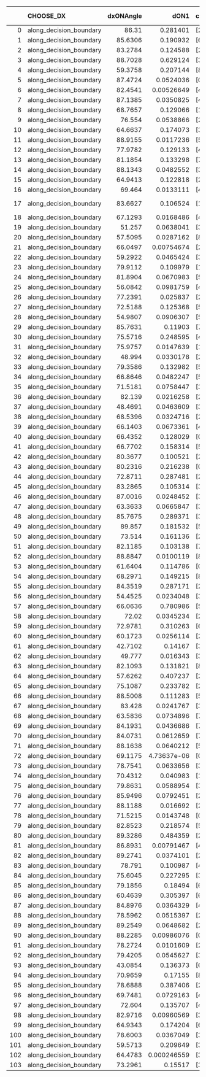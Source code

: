 |     | CHOOSE_DX               |   dxONAngle |        dON1 | cIDON1   |   dON_patch_1 |   nTON |         dON |   dxOFFAngle |       dOFF1 | cIDOFF1   |   dOFF_patch_1 |   nTOFF |        dOFF | SUCCESS   |   nExp |   dual_point_id |   subpoint_time_seconds |   total_execution_time |       logp |        dOFF/dON | Vote dOFF>dON   |
|----:|:------------------------|------------:|------------:|:---------|--------------:|-------:|------------:|-------------:|------------:|:----------|---------------:|--------:|------------:|:----------|-------:|----------------:|------------------------:|-----------------------:|-----------:|----------------:|:----------------|
|   0 | along_decision_boundary |     86.31   | 0.281401    | [2 5]    |   0.281401    |      1 | 0.281401    |      82.6133 | 0.0200146   | [2 5]     |    0.0200146   |       1 | 0.0200146   | False     |      1 |               2 |                3.48782  |                5.85896 |  0         |     0.0711248   | False           |
|   1 | along_decision_boundary |     85.6306 | 0.190932    | [6 9]    |   0.190932    |      1 | 0.190932    |      78.6775 | 0.297105    | [6 9]     |    0.297105    |       1 | 0.297105    | True      |      2 |               5 |                3.36445  |               12.0194  | -0.5       |     1.55608     | True            |
|   2 | along_decision_boundary |     83.2784 | 0.124588    | [2 8]    |   0.124588    |      1 | 0.124588    |      80.1638 | 0.430747    | [2 8]     |    0.430747    |       1 | 0.430747    | True      |      3 |               7 |                4.36324  |               17.8991  | -0         |     3.45738     | True            |
|   3 | along_decision_boundary |     88.7028 | 0.629124    | [3 7]    |   0.629124    |      1 | 0.629124    |      73.8968 | 0.424284    | [3 7]     |    0.424284    |       1 | 0.424284    | False     |      4 |               9 |                4.74102  |               22.6854  | -0.166667  |     0.674405    | False           |
|   4 | along_decision_boundary |     59.3758 | 0.207144    | [8 9]    |   0.207144    |      1 | 0.207144    |      70.1933 | 0.0103909   | [8 9]     |    0.0103909   |       1 | 0.0103909   | False     |      5 |              10 |                2.31385  |               25.0042  | -0         |     0.0501627   | False           |
|   5 | along_decision_boundary |     87.4724 | 0.0524036   | [0 1]    |   0.0524036   |      1 | 0.0524036   |      74.3312 | 0.0376074   | [0 1]     |    0.0376074   |       1 | 0.0376074   | False     |      6 |              13 |                2.71983  |               30.6956  | -0.1       |     0.71765     | False           |
|   6 | along_decision_boundary |     82.4541 | 0.00526649  | [4 9]    |   0.00526649  |      1 | 0.00526649  |      80.6464 | 0.00505651  | [4 9]     |    0.00505651  |       1 | 0.00505651  | False     |      7 |              14 |                1.15476  |               31.8573  | -0.333333  |     0.960128    | False           |
|   7 | along_decision_boundary |     87.1385 | 0.0350825   | [4 9]    |   0.0350825   |      1 | 0.0350825   |      82.5201 | 0.0677876   | [4 9]     |    0.0677876   |       1 | 0.0677876   | True      |      8 |              15 |                1.60622  |               33.4716  | -0.642857  |     1.93223     | True            |
|   8 | along_decision_boundary |     68.7657 | 0.129066    | [1 4]    |   0.129066    |      1 | 0.129066    |      84.5204 | 0.284587    | [0 4]     |    0.284587    |       1 | 0.284587    | True      |      9 |              16 |                3.78583  |               37.2654  | -0.25      |     2.20497     | True            |
|   9 | along_decision_boundary |     76.554  | 0.0538866   | [2 7]    |   0.0538866   |      1 | 0.0538866   |      75.3707 | 0.525436    | [2 7]     |    0.525436    |       1 | 0.525436    | True      |     10 |              17 |                3.46359  |               40.7359  | -0.0555556 |     9.75078     | True            |
|  10 | along_decision_boundary |     64.6637 | 0.174073    | [3 7]    |   0.174073    |      1 | 0.174073    |      64.9491 | 0.110265    | [3 7]     |    0.110265    |       1 | 0.110265    | False     |     11 |              18 |                2.90881  |               43.6506  | -0         |     0.63344     | False           |
|  11 | along_decision_boundary |     88.9155 | 0.0117236   | [5 6]    |   0.0117236   |      1 | 0.0117236   |      89.1241 | 0.160286    | [5 6]     |    0.160286    |       1 | 0.160286    | True      |     12 |              23 |                1.53948  |               45.3706  | -0.0454545 |    13.6721      | True            |
|  12 | along_decision_boundary |     77.9782 | 0.129133    | [4 7]    |   0.129133    |      1 | 0.129133    |      75.8455 | 0.934542    | [4 7]     |    0.934542    |       1 | 0.934542    | True      |     13 |              27 |                5.19954  |               51.871   | -0         |     7.23706     | True            |
|  13 | along_decision_boundary |     81.1854 | 0.133298    | [7 9]    |   0.133298    |      1 | 0.133298    |      78.3356 | 0.132716    | [7 9]     |    0.132716    |       1 | 0.132716    | False     |     14 |              28 |                3.16842  |               55.0474  | -0.0384615 |     0.995631    | False           |
|  14 | along_decision_boundary |     88.1343 | 0.0482552   | [3 5]    |   0.0482552   |      1 | 0.0482552   |      80.085  | 0.0548734   | [3 5]     |    0.0548734   |       1 | 0.0548734   | True      |     15 |              32 |                1.82123  |               63.9875  | -0         |     1.13715     | True            |
|  15 | along_decision_boundary |     64.9413 | 0.122818    | [2 4]    |   0.122818    |      1 | 0.122818    |      78.449  | 0.0232698   | [2 4]     |    0.0232698   |       1 | 0.0232698   | False     |     16 |              34 |                1.73234  |               65.7547  | -0.0333333 |     0.189467    | False           |
|  16 | along_decision_boundary |     69.464  | 0.0133111   | [4 9]    |   0.0133111   |      1 | 0.0133111   |      65.9069 | 0.0351317   | [4 9]     |    0.0351317   |       1 | 0.0351317   | True      |     17 |              40 |                1.3586   |               73.4886  | -0         |     2.63927     | True            |
|  17 | along_decision_boundary |     83.6627 | 0.106524    | [1 9]    |   0.106524    |      1 | 0.106524    |      67.8509 | 7.87925e-06 | [0 9]     |    7.87925e-06 |       1 | 7.87925e-06 | False     |     18 |              42 |                1.98973  |               75.5279  | -0.0294118 |     7.39668e-05 | False           |
|  18 | along_decision_boundary |     67.1293 | 0.0168486   | [4 6]    |   0.0168486   |      1 | 0.0168486   |      80.2492 | 0.241425    | [4 6]     |    0.241425    |       1 | 0.241425    | True      |     19 |              43 |                2.22266  |               77.7546  | -0         |    14.3291      | True            |
|  19 | along_decision_boundary |     51.257  | 0.0638041   | [3 4]    |   0.0638041   |      1 | 0.0638041   |      62.7326 | 0.137297    | [3 4]     |    0.137297    |       1 | 0.137297    | True      |     20 |              47 |                3.86199  |               81.7602  | -0.0263158 |     2.15185     | True            |
|  20 | along_decision_boundary |     57.5095 | 0.0287162   | [8 9]    |   0.0287162   |      1 | 0.0287162   |      58.4289 | 0.22297     | [8 9]     |    0.22297     |       1 | 0.22297     | True      |     21 |              49 |                3.94131  |               85.7591  | -0.1       |     7.76461     | True            |
|  21 | along_decision_boundary |     66.0497 | 0.00754674  | [2 4]    |   0.00754674  |      1 | 0.00754674  |      77.1509 | 0.0398438   | [2 4]     |    0.0398438   |       1 | 0.0398438   | True      |     22 |              50 |                1.68075  |               87.448   | -0.214286  |     5.27961     | True            |
|  22 | along_decision_boundary |     59.2922 | 0.0465424   | [3 6]    |   0.0465424   |      1 | 0.0465424   |      60.4672 | 0.0458101   | [3 6]     |    0.0458101   |       1 | 0.0458101   | False     |     23 |              53 |                1.34183  |               95.019   | -0.363636  |     0.984265    | False           |
|  23 | along_decision_boundary |     79.9112 | 0.109979    | [1 7]    |   0.109979    |      1 | 0.109979    |      70.674  | 0.0356455   | [0 7]     |    0.0356455   |       1 | 0.0356455   | False     |     24 |              54 |                1.86456  |               96.8886  | -0.195652  |     0.324112    | False           |
|  24 | along_decision_boundary |     81.8904 | 0.0670983   | [5 7]    |   0.0670983   |      1 | 0.0670983   |      82.8174 | 0.110565    | [5 7]     |    0.110565    |       1 | 0.110565    | True      |     25 |              56 |                3.79498  |              100.735   | -0.0833333 |     1.64781     | True            |
|  25 | along_decision_boundary |     56.0842 | 0.0981759   | [4 6]    |   0.0981759   |      1 | 0.0981759   |      47.6981 | 0.600522    | [4 6]     |    0.600522    |       1 | 0.600522    | True      |     26 |              57 |                3.25658  |              103.996   | -0.18      |     6.11679     | True            |
|  26 | along_decision_boundary |     77.2391 | 0.025837    | [2 7]    |   0.025837    |      1 | 0.025837    |      75.6205 | 0.0763398   | [2 7]     |    0.0763398   |       1 | 0.0763398   | True      |     27 |              59 |                0.987457 |              105.043   | -0.307692  |     2.95467     | True            |
|  27 | along_decision_boundary |     72.5188 | 0.125368    | [5 7]    |   0.125368    |      1 | 0.125368    |      62.4398 | 0.032559    | [5 7]     |    0.032559    |       1 | 0.032559    | False     |     28 |              63 |                1.78147  |              106.966   | -0.462963  |     0.259706    | False           |
|  28 | along_decision_boundary |     54.9807 | 0.0906307   | [5 7]    |   0.0906307   |      1 | 0.0906307   |      57.8715 | 0.243557    | [5 7]     |    0.243557    |       1 | 0.243557    | True      |     29 |              64 |                2.22136  |              109.197   | -0.285714  |     2.68736     | True            |
|  29 | along_decision_boundary |     85.7631 | 0.11903     | [7 9]    |   0.11903     |      1 | 0.11903     |      70.3275 | 0.0817356   | [7 9]     |    0.0817356   |       1 | 0.0817356   | False     |     30 |              65 |                3.6205   |              112.824   | -0.431034  |     0.686681    | False           |
|  30 | along_decision_boundary |     75.5716 | 0.248595    | [4 6]    |   0.248595    |      1 | 0.248595    |      67.2278 | 0.141025    | [4 6]     |    0.141025    |       1 | 0.141025    | False     |     31 |              71 |                4.14824  |              128.179   | -0.266667  |     0.567289    | False           |
|  31 | along_decision_boundary |     75.9757 | 0.0147639   | [1 7]    |   0.0147639   |      1 | 0.0147639   |      80.8831 | 0.117546    | [1 7]     |    0.117546    |       1 | 0.117546    | True      |     32 |              73 |                1.54769  |              129.799   | -0.145161  |     7.9617      | True            |
|  32 | along_decision_boundary |     48.994  | 0.0330178   | [2 8]    |   0.0330178   |      1 | 0.0330178   |      63.6421 | 0.061661    | [2 8]     |    0.061661    |       1 | 0.061661    | True      |     33 |              74 |                1.19468  |              131.001   | -0.25      |     1.86751     | True            |
|  33 | along_decision_boundary |     79.3586 | 0.132982    | [5 9]    |   0.132982    |      1 | 0.132982    |      83.4041 | 0.0981377   | [5 9]     |    0.0981377   |       1 | 0.0981377   | False     |     34 |              76 |                2.22205  |              135.658   | -0.378788  |     0.737976    | False           |
|  34 | along_decision_boundary |     66.8646 | 0.0482247   | [5 7]    |   0.0482247   |      1 | 0.0482247   |      62.3704 | 0.162954    | [5 7]     |    0.162954    |       1 | 0.162954    | True      |     35 |              77 |                2.76813  |              138.432   | -0.235294  |     3.37906     | True            |
|  35 | along_decision_boundary |     71.5181 | 0.0758447   | [3 7]    |   0.0758447   |      1 | 0.0758447   |      78.0391 | 0.110771    | [3 7]     |    0.110771    |       1 | 0.110771    | True      |     36 |              80 |                3.67294  |              143.597   | -0.357143  |     1.4605      | True            |
|  36 | along_decision_boundary |     82.139  | 0.0216258   | [2 8]    |   0.0216258   |      1 | 0.0216258   |      88.8209 | 0.32827     | [2 8]     |    0.32827     |       1 | 0.32827     | True      |     37 |              86 |                3.94617  |              150.215   | -0.5       |    15.1796      | True            |
|  37 | along_decision_boundary |     48.4691 | 0.0463609   | [3 4]    |   0.0463609   |      1 | 0.0463609   |      55.9055 | 0.0251966   | [3 4]     |    0.0251966   |       1 | 0.0251966   | False     |     38 |              88 |                1.06839  |              151.351   | -0.662162  |     0.543489    | False           |
|  38 | along_decision_boundary |     68.5396 | 0.0324716   | [2 7]    |   0.0324716   |      1 | 0.0324716   |      60.832  | 0.0792623   | [2 7]     |    0.0792623   |       1 | 0.0792623   | True      |     39 |              89 |                2.1851   |              153.543   | -0.473684  |     2.44097     | True            |
|  39 | along_decision_boundary |     66.1403 | 0.0673361   | [4 9]    |   0.0673361   |      1 | 0.0673361   |      69.4849 | 0.0525205   | [4 9]     |    0.0525205   |       1 | 0.0525205   | False     |     40 |              92 |                1.25591  |              154.918   | -0.628205  |     0.779975    | False           |
|  40 | along_decision_boundary |     66.4352 | 0.128029    | [0 3]    |   0.128029    |      1 | 0.128029    |      74.9679 | 0.208209    | [1 3]     |    0.208209    |       1 | 0.208209    | True      |     41 |              93 |                1.93253  |              156.856   | -0.45      |     1.62627     | True            |
|  41 | along_decision_boundary |     66.7702 | 0.158314    | [5 6]    |   0.158314    |      1 | 0.158314    |      63.4839 | 0.232204    | [5 6]     |    0.232204    |       1 | 0.232204    | True      |     42 |              95 |                5.71438  |              166.302   | -0.597561  |     1.46673     | True            |
|  42 | along_decision_boundary |     80.3677 | 0.100521    | [2 4]    |   0.100521    |      1 | 0.100521    |      82.2122 | 0.0514522   | [2 4]     |    0.0514522   |       1 | 0.0514522   | False     |     43 |              97 |                1.91927  |              172.447   | -0.761905  |     0.511853    | False           |
|  43 | along_decision_boundary |     80.2316 | 0.216238    | [0 8]    |   0.216238    |      1 | 0.216238    |      72.28   | 0.0690671   | [1 8]     |    0.0690671   |       1 | 0.0690671   | False     |     44 |              99 |                2.09567  |              174.597   | -0.569767  |     0.319402    | False           |
|  44 | along_decision_boundary |     72.8711 | 0.287481    | [2 5]    |   0.287481    |      1 | 0.287481    |      70.3161 | 0.0343069   | [2 5]     |    0.0343069   |       1 | 0.0343069   | False     |     45 |             101 |                2.46022  |              177.111   | -0.409091  |     0.119337    | False           |
|  45 | along_decision_boundary |     83.2865 | 0.105314    | [3 8]    |   0.105314    |      1 | 0.105314    |      76.2032 | 0.0577172   | [3 8]     |    0.0577172   |       1 | 0.0577172   | False     |     46 |             103 |                1.59401  |              181.118   | -0.277778  |     0.548051    | False           |
|  46 | along_decision_boundary |     87.0016 | 0.0248452   | [3 8]    |   0.0248452   |      1 | 0.0248452   |      76.0652 | 0.00297915  | [3 8]     |    0.00297915  |       1 | 0.00297915  | False     |     47 |             104 |                0.858716 |              181.983   | -0.173913  |     0.119908    | False           |
|  47 | along_decision_boundary |     63.3633 | 0.0665847   | [3 7]    |   0.0665847   |      1 | 0.0665847   |      71.5265 | 0.263772    | [3 7]     |    0.263772    |       1 | 0.263772    | True      |     48 |             105 |                2.76948  |              184.759   | -0.0957447 |     3.96145     | True            |
|  48 | along_decision_boundary |     85.7675 | 0.289371    | [3 8]    |   0.289371    |      1 | 0.289371    |      60.805  | 0.48644     | [3 8]     |    0.48644     |       1 | 0.48644     | True      |     49 |             106 |                6.02003  |              190.784   | -0.166667  |     1.68102     | True            |
|  49 | along_decision_boundary |     89.857  | 0.181532    | [5 9]    |   0.181532    |      1 | 0.181532    |      83.4883 | 0.0694956   | [5 9]     |    0.0694956   |       1 | 0.0694956   | False     |     50 |             107 |                3.49809  |              194.289   | -0.255102  |     0.382829    | False           |
|  50 | along_decision_boundary |     73.514  | 0.161136    | [2 5]    |   0.161136    |      1 | 0.161136    |      81.0152 | 0.344812    | [2 5]     |    0.344812    |       1 | 0.344812    | True      |     51 |             108 |                2.03908  |              196.334   | -0.16      |     2.13988     | True            |
|  51 | along_decision_boundary |     82.1185 | 0.103138    | [7 9]    |   0.103138    |      1 | 0.103138    |      87.8453 | 0.065638    | [7 9]     |    0.065638    |       1 | 0.065638    | False     |     52 |             110 |                2.30401  |              198.687   | -0.245098  |     0.636412    | False           |
|  52 | along_decision_boundary |     88.8847 | 0.0100119   | [8 9]    |   0.0100119   |      1 | 0.0100119   |      87.1729 | 0.0020072   | [8 9]     |    0.0020072   |       1 | 0.0020072   | False     |     53 |             111 |                1.29284  |              199.986   | -0.153846  |     0.200481    | False           |
|  53 | along_decision_boundary |     61.6404 | 0.114786    | [0 9]    |   0.114786    |      1 | 0.114786    |      77.2625 | 0.705713    | [1 9]     |    0.705713    |       1 | 0.705713    | True      |     54 |             112 |                4.66423  |              204.655   | -0.0849057 |     6.14806     | True            |
|  54 | along_decision_boundary |     68.2971 | 0.149215    | [8 9]    |   0.149215    |      1 | 0.149215    |      72.3919 | 0.0123441   | [8 9]     |    0.0123441   |       1 | 0.0123441   | False     |     55 |             117 |                1.91418  |              206.782   | -0.148148  |     0.0827269   | False           |
|  55 | along_decision_boundary |     84.3519 | 0.287171    | [2 4]    |   0.287171    |      1 | 0.287171    |      67.5445 | 0.181203    | [2 4]     |    0.181203    |       1 | 0.181203    | False     |     56 |             119 |                4.95173  |              213.353   | -0.0818182 |     0.630993    | False           |
|  56 | along_decision_boundary |     54.4525 | 0.0234048   | [3 5]    |   0.0234048   |      1 | 0.0234048   |      57.5122 | 0.126637    | [3 5]     |    0.126637    |       1 | 0.126637    | True      |     57 |             120 |                1.76577  |              215.125   | -0.0357143 |     5.41071     | True            |
|  57 | along_decision_boundary |     66.0636 | 0.780986    | [5 7]    |   0.780986    |      1 | 0.780986    |      69.8027 | 0.284773    | [5 7]     |    0.284773    |       1 | 0.284773    | False     |     58 |             121 |                5.58392  |              220.717   | -0.0789474 |     0.364632    | False           |
|  58 | along_decision_boundary |     72.02   | 0.0345234   | [2 3]    |   0.0345234   |      1 | 0.0345234   |      84.7126 | 0.0574865   | [2 3]     |    0.0574865   |       1 | 0.0574865   | True      |     59 |             122 |                1.39439  |              222.116   | -0.0344828 |     1.66515     | True            |
|  59 | along_decision_boundary |     72.9781 | 0.310263    | [6 9]    |   0.310263    |      1 | 0.310263    |      74.2316 | 0.284984    | [6 9]     |    0.284984    |       1 | 0.284984    | False     |     60 |             123 |                6.69613  |              228.821   | -0.0762712 |     0.918525    | False           |
|  60 | along_decision_boundary |     60.1723 | 0.0256114   | [2 5]    |   0.0256114   |      1 | 0.0256114   |      78.129  | 0.0786619   | [2 5]     |    0.0786619   |       1 | 0.0786619   | True      |     61 |             125 |                2.80381  |              231.669   | -0.0333333 |     3.07136     | True            |
|  61 | along_decision_boundary |     42.7102 | 0.14167     | [3 5]    |   0.14167     |      1 | 0.14167     |      49.0291 | 0.226664    | [3 5]     |    0.226664    |       1 | 0.226664    | True      |     62 |             126 |                4.39752  |              236.072   | -0.0737705 |     1.59994     | True            |
|  62 | along_decision_boundary |     49.777  | 0.016343    | [3 5]    |   0.016343    |      1 | 0.016343    |      60.1743 | 0.10571     | [3 5]     |    0.10571     |       1 | 0.10571     | True      |     63 |             127 |                2.09946  |              238.179   | -0.129032  |     6.46818     | True            |
|  63 | along_decision_boundary |     82.1093 | 0.131821    | [8 9]    |   0.131821    |      1 | 0.131821    |      88.2127 | 0.237127    | [8 9]     |    0.237127    |       1 | 0.237127    | True      |     64 |             128 |                3.41321  |              241.6     | -0.198413  |     1.79886     | True            |
|  64 | along_decision_boundary |     57.6262 | 0.407237    | [2 4]    |   0.407237    |      1 | 0.407237    |      66.5939 | 0.216751    | [2 4]     |    0.216751    |       1 | 0.216751    | False     |     65 |             130 |                5.92502  |              251.484   | -0.28125   |     0.532247    | False           |
|  65 | along_decision_boundary |     75.1087 | 0.233782    | [2 4]    |   0.233782    |      1 | 0.233782    |      71.4944 | 0.0416755   | [2 4]     |    0.0416755   |       1 | 0.0416755   | False     |     66 |             131 |                3.02163  |              254.513   | -0.192308  |     0.178267    | False           |
|  66 | along_decision_boundary |     88.5008 | 0.111283    | [5 7]    |   0.111283    |      1 | 0.111283    |      79.5891 | 0.0156548   | [5 7]     |    0.0156548   |       1 | 0.0156548   | False     |     67 |             135 |                1.81419  |              258.239   | -0.121212  |     0.140676    | False           |
|  67 | along_decision_boundary |     83.428  | 0.0241767   | [3 6]    |   0.0241767   |      1 | 0.0241767   |      77.5511 | 0.245871    | [3 6]     |    0.245871    |       1 | 0.245871    | True      |     68 |             137 |                3.18406  |              261.473   | -0.0671642 |    10.1697      | True            |
|  68 | along_decision_boundary |     63.5836 | 0.0734896   | [7 9]    |   0.0734896   |      1 | 0.0734896   |      62.2833 | 0.230326    | [7 9]     |    0.230326    |       1 | 0.230326    | True      |     69 |             139 |                2.12073  |              263.669   | -0.117647  |     3.13413     | True            |
|  69 | along_decision_boundary |     84.1931 | 0.0436686   | [7 9]    |   0.0436686   |      1 | 0.0436686   |      78.9252 | 0.425527    | [7 9]     |    0.425527    |       1 | 0.425527    | True      |     70 |             140 |                3.15769  |              266.834   | -0.181159  |     9.74446     | True            |
|  70 | along_decision_boundary |     84.0731 | 0.0612659   | [7 9]    |   0.0612659   |      1 | 0.0612659   |      89.7606 | 0.0847016   | [7 9]     |    0.0847016   |       1 | 0.0847016   | True      |     71 |             141 |                1.49059  |              268.33    | -0.257143  |     1.38252     | True            |
|  71 | along_decision_boundary |     88.1638 | 0.0640212   | [5 9]    |   0.0640212   |      1 | 0.0640212   |      77.8017 | 0.0627434   | [5 9]     |    0.0627434   |       1 | 0.0627434   | False     |     72 |             142 |                2.11861  |              270.454   | -0.34507   |     0.980041    | False           |
|  72 | along_decision_boundary |     69.1175 | 4.73637e-06 | [0 8]    |   4.73637e-06 |      1 | 4.73637e-06 |      84.1369 | 0.320294    | [1 8]     |    0.320294    |       1 | 0.320294    | True      |     73 |             143 |                4.93294  |              275.394   | -0.25      | 67624.3         | True            |
|  73 | along_decision_boundary |     78.7541 | 0.0633656   | [3 7]    |   0.0633656   |      1 | 0.0633656   |      80.4404 | 0.529174    | [3 7]     |    0.529174    |       1 | 0.529174    | True      |     74 |             148 |                3.47278  |              279.031   | -0.335616  |     8.35113     | True            |
|  74 | along_decision_boundary |     70.4312 | 0.040983    | [1 3]    |   0.040983    |      1 | 0.040983    |      65.1988 | 0.0117324   | [0 3]     |    0.0117324   |       1 | 0.0117324   | False     |     75 |             150 |                1.31406  |              280.391   | -0.432432  |     0.286274    | False           |
|  75 | along_decision_boundary |     79.8631 | 0.0588954   | [3 4]    |   0.0588954   |      1 | 0.0588954   |      81.4394 | 0.185968    | [3 4]     |    0.185968    |       1 | 0.185968    | True      |     76 |             151 |                1.60764  |              282.005   | -0.326667  |     3.15761     | True            |
|  76 | along_decision_boundary |     85.9496 | 0.0792451   | [2 8]    |   0.0792451   |      1 | 0.0792451   |      85.7271 | 0.0516237   | [2 8]     |    0.0516237   |       1 | 0.0516237   | False     |     77 |             159 |                1.38196  |              285.774   | -0.421053  |     0.651443    | False           |
|  77 | along_decision_boundary |     88.1188 | 0.016692    | [2 8]    |   0.016692    |      1 | 0.016692    |      83.0355 | 0.0661881   | [2 8]     |    0.0661881   |       1 | 0.0661881   | True      |     78 |             160 |                1.73291  |              287.513   | -0.318182  |     3.96527     | True            |
|  78 | along_decision_boundary |     71.5215 | 0.0143748   | [0 1]    |   0.0143748   |      1 | 0.0143748   |      74.0591 | 0.0811588   | [0 1]     |    0.0811588   |       1 | 0.0811588   | True      |     79 |             161 |                2.16388  |              289.681   | -0.410256  |     5.64589     | True            |
|  79 | along_decision_boundary |     82.8523 | 0.218574    | [5 7]    |   0.218574    |      1 | 0.218574    |      66.8045 | 0.0503193   | [5 7]     |    0.0503193   |       1 | 0.0503193   | False     |     80 |             164 |                2.54092  |              292.319   | -0.512658  |     0.230217    | False           |
|  80 | along_decision_boundary |     89.3286 | 0.484359    | [2 6]    |   0.484359    |      1 | 0.484359    |      74.7016 | 0.157863    | [2 6]     |    0.157863    |       1 | 0.157863    | False     |     81 |             165 |                3.97294  |              296.305   | -0.4       |     0.325921    | False           |
|  81 | along_decision_boundary |     86.8931 | 0.00791467  | [4 8]    |   0.00791467  |      1 | 0.00791467  |      87.6883 | 0.119142    | [4 8]     |    0.119142    |       1 | 0.119142    | True      |     82 |             168 |                1.80666  |              299.769   | -0.302469  |    15.0533      | True            |
|  82 | along_decision_boundary |     89.2741 | 0.0374101   | [2 4]    |   0.0374101   |      1 | 0.0374101   |      73.3697 | 0.14047     | [2 4]     |    0.14047     |       1 | 0.14047     | True      |     83 |             169 |                2.96021  |              302.739   | -0.390244  |     3.75487     | True            |
|  83 | along_decision_boundary |     78.791  | 0.100987    | [4 8]    |   0.100987    |      1 | 0.100987    |      75.7912 | 0.21296     | [4 8]     |    0.21296     |       1 | 0.21296     | True      |     84 |             170 |                2.50793  |              305.254   | -0.487952  |     2.10879     | True            |
|  84 | along_decision_boundary |     75.6045 | 0.227295    | [3 7]    |   0.227295    |      1 | 0.227295    |      76.2753 | 0.365707    | [3 7]     |    0.365707    |       1 | 0.365707    | True      |     85 |             171 |                4.59939  |              309.859   | -0.595238  |     1.60895     | True            |
|  85 | along_decision_boundary |     79.1856 | 0.18494     | [6 9]    |   0.18494     |      1 | 0.18494     |      70.8133 | 0.185456    | [6 9]     |    0.185456    |       1 | 0.185456    | True      |     86 |             174 |                4.3122   |              321.507   | -0.711765  |     1.00279     | True            |
|  86 | along_decision_boundary |     60.4639 | 0.305397    | [6 9]    |   0.305397    |      1 | 0.305397    |      73.707  | 0.471263    | [6 9]     |    0.471263    |       1 | 0.471263    | True      |     87 |             185 |                4.12481  |              337.341   | -0.837209  |     1.54312     | True            |
|  87 | along_decision_boundary |     84.8976 | 0.0364329   | [4 6]    |   0.0364329   |      1 | 0.0364329   |      77.5996 | 0.0939252   | [4 6]     |    0.0939252   |       1 | 0.0939252   | True      |     88 |             186 |                1.45042  |              338.8     | -0.971264  |     2.57803     | True            |
|  88 | along_decision_boundary |     78.5962 | 0.0515397   | [2 4]    |   0.0515397   |      1 | 0.0515397   |      73.8669 | 0.0135961   | [2 4]     |    0.0135961   |       1 | 0.0135961   | False     |     89 |             187 |                1.66023  |              340.467   | -1.11364   |     0.263798    | False           |
|  89 | along_decision_boundary |     89.2549 | 0.0648682   | [2 4]    |   0.0648682   |      1 | 0.0648682   |      83.73   | 0.271347    | [2 4]     |    0.271347    |       1 | 0.271347    | True      |     90 |             190 |                3.89747  |              344.476   | -0.949438  |     4.18305     | True            |
|  90 | along_decision_boundary |     88.2285 | 0.00986076  | [0 9]    |   0.00986076  |      1 | 0.00986076  |      64.9604 | 0.68674     | [1 9]     |    0.68674     |       1 | 0.68674     | True      |     91 |             193 |                4.5018   |              352.427   | -1.08889   |    69.6437      | True            |
|  91 | along_decision_boundary |     78.2724 | 0.0101609   | [2 9]    |   0.0101609   |      1 | 0.0101609   |      76.5337 | 0.0800829   | [2 9]     |    0.0800829   |       1 | 0.0800829   | True      |     92 |             196 |                1.57509  |              354.106   | -1.23626   |     7.88148     | True            |
|  92 | along_decision_boundary |     79.4205 | 0.0545627   | [3 6]    |   0.0545627   |      1 | 0.0545627   |      83.9112 | 0.22793     | [3 6]     |    0.22793     |       1 | 0.22793     | True      |     93 |             203 |                2.36313  |              356.734   | -1.3913    |     4.1774      | True            |
|  93 | along_decision_boundary |     43.0854 | 0.136373    | [6 9]    |   0.136373    |      1 | 0.136373    |      51.5596 | 0.14214     | [6 9]     |    0.14214     |       1 | 0.14214     | True      |     94 |             204 |                2.55644  |              359.297   | -1.55376   |     1.04229     | True            |
|  94 | along_decision_boundary |     70.9659 | 0.17155     | [8 9]    |   0.17155     |      1 | 0.17155     |      75.8865 | 0.0893224   | [8 9]     |    0.0893224   |       1 | 0.0893224   | False     |     95 |             207 |                2.52911  |              361.941   | -1.7234    |     0.520678    | False           |
|  95 | along_decision_boundary |     78.6888 | 0.387406    | [2 7]    |   0.387406    |      1 | 0.387406    |      73.7354 | 1.09306     | [2 7]     |    1.09306     |       1 | 1.09306     | True      |     96 |             208 |                8.34706  |              370.294   | -1.52105   |     2.82148     | True            |
|  96 | along_decision_boundary |     69.7481 | 0.0729163   | [4 5]    |   0.0729163   |      1 | 0.0729163   |      89.0211 | 0.569815    | [4 5]     |    0.569815    |       1 | 0.569815    | True      |     97 |             210 |                6.10888  |              376.459   | -1.6875    |     7.81464     | True            |
|  97 | along_decision_boundary |     72.604  | 0.135707    | [4 7]    |   0.135707    |      1 | 0.135707    |      71.2304 | 0.0835064   | [4 7]     |    0.0835064   |       1 | 0.0835064   | False     |     98 |             212 |                2.76298  |              381.893   | -1.86082   |     0.615344    | False           |
|  98 | along_decision_boundary |     82.9716 | 0.00960569  | [3 6]    |   0.00960569  |      1 | 0.00960569  |      86.5545 | 0.0159008   | [3 6]     |    0.0159008   |       1 | 0.0159008   | True      |     99 |             214 |                1.03192  |              382.966   | -1.65306   |     1.65535     | True            |
|  99 | along_decision_boundary |     64.9343 | 0.174204    | [6 9]    |   0.174204    |      1 | 0.174204    |      58.351  | 0.0431606   | [6 9]     |    0.0431606   |       1 | 0.0431606   | False     |    100 |             216 |                2.22828  |              388.031   | -1.82323   |     0.247759    | False           |
| 100 | along_decision_boundary |     78.6003 | 0.0367049   | [3 9]    |   0.0367049   |      1 | 0.0367049   |      72.9931 | 0.402692    | [3 9]     |    0.402692    |       1 | 0.402692    | True      |    101 |             217 |                3.40848  |              391.446   | -1.62      |    10.9711      | True            |
| 101 | along_decision_boundary |     59.5713 | 0.209649    | [3 7]    |   0.209649    |      1 | 0.209649    |      66.7255 | 0.267311    | [3 7]     |    0.267311    |       1 | 0.267311    | True      |    102 |             221 |                3.0346   |              397.917   | -1.78713   |     1.27504     | True            |
| 102 | along_decision_boundary |     64.4783 | 0.000246559 | [3 7]    |   0.000246559 |      1 | 0.000246559 |      72.7012 | 0.463422    | [3 7]     |    0.463422    |       1 | 0.463422    | True      |    103 |             222 |                1.56127  |              399.485   | -1.96078   |  1879.56        | True            |
| 103 | along_decision_boundary |     73.2961 | 0.15517     | [3 5]    |   0.15517     |      1 | 0.15517     |      85.2945 | 0.0645799   | [3 5]     |    0.0645799   |       1 | 0.0645799   | False     |    104 |             224 |                1.54886  |              401.088   | -2.14078   |     0.416188    | False           |